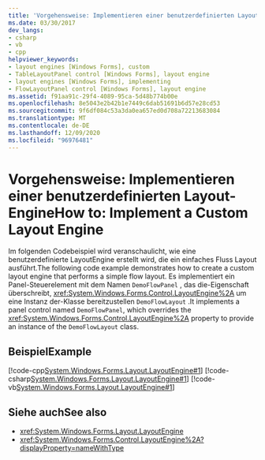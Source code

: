 ```yaml
---
title: 'Vorgehensweise: Implementieren einer benutzerdefinierten Layout-Engine'
ms.date: 03/30/2017
dev_langs:
- csharp
- vb
- cpp
helpviewer_keywords:
- layout engines [Windows Forms], custom
- TableLayoutPanel control [Windows Forms], layout engine
- layout engines [Windows Forms], implementing
- FlowLayoutPanel control [Windows Forms], layout engine
ms.assetid: f91aa91c-29f4-4089-95ca-5d48b774b00e
ms.openlocfilehash: 8e5043e2b42b1e7449c6dab51691b6d57e28cd53
ms.sourcegitcommit: 9f6df084c53a3da0ea657ed0d708a72213683084
ms.translationtype: MT
ms.contentlocale: de-DE
ms.lasthandoff: 12/09/2020
ms.locfileid: "96976481"
---
```

# <a name="how-to-implement-a-custom-layout-engine"></a><span data-ttu-id="3c69c-102">Vorgehensweise: Implementieren einer benutzerdefinierten Layout-Engine</span><span class="sxs-lookup"><span data-stu-id="3c69c-102">How to: Implement a Custom Layout Engine</span></span>
<span data-ttu-id="3c69c-103">Im folgenden Codebeispiel wird veranschaulicht, wie eine benutzerdefinierte LayoutEngine erstellt wird, die ein einfaches Fluss Layout ausführt.</span><span class="sxs-lookup"><span data-stu-id="3c69c-103">The following code example demonstrates how to create a custom layout engine that performs a simple flow layout.</span></span> <span data-ttu-id="3c69c-104">Es implementiert ein Panel-Steuerelement mit dem Namen `DemoFlowPanel` , das die-Eigenschaft überschreibt, <xref:System.Windows.Forms.Control.LayoutEngine%2A> um eine Instanz der-Klasse bereitzustellen `DemoFlowLayout` .</span><span class="sxs-lookup"><span data-stu-id="3c69c-104">It implements a panel control named `DemoFlowPanel`, which overrides the <xref:System.Windows.Forms.Control.LayoutEngine%2A> property to provide an instance of the `DemoFlowLayout` class.</span></span>  
  
## <a name="example"></a><span data-ttu-id="3c69c-105">Beispiel</span><span class="sxs-lookup"><span data-stu-id="3c69c-105">Example</span></span>  
 [!code-cpp[System.Windows.Forms.Layout.LayoutEngine#1](~/samples/snippets/cpp/VS_Snippets_Winforms/System.Windows.Forms.Layout.LayoutEngine/cpp/DemoFlowLayout.cpp#1)]
 [!code-csharp[System.Windows.Forms.Layout.LayoutEngine#1](~/samples/snippets/csharp/VS_Snippets_Winforms/System.Windows.Forms.Layout.LayoutEngine/CS/DemoFlowLayout.cs#1)]
 [!code-vb[System.Windows.Forms.Layout.LayoutEngine#1](~/samples/snippets/visualbasic/VS_Snippets_Winforms/System.Windows.Forms.Layout.LayoutEngine/VB/DemoFlowLayout.vb#1)]  
  
## <a name="see-also"></a><span data-ttu-id="3c69c-106">Siehe auch</span><span class="sxs-lookup"><span data-stu-id="3c69c-106">See also</span></span>

- <xref:System.Windows.Forms.Layout.LayoutEngine>
- <xref:System.Windows.Forms.Control.LayoutEngine%2A?displayProperty=nameWithType>
